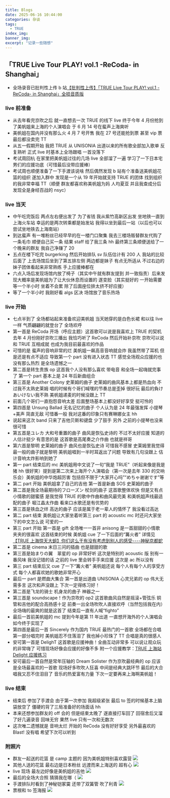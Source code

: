 ```yaml
---
title: Blogs
date: 2025-06-16 10:44:00
categories: 杂谈
tags:
  - TRUE
index_img:
banner_img:
excerpt: "记录一些随想"
---
```


## 「TRUE Live Tour PLAY! vol.1 -ReCoda- in Shanghai」

- 全场录音已批判性上传 b 站[【批判性上传】「TRUE Live Tour PLAY! vol.1 -ReCoda- in Shanghai」全损音质版](https://www.bilibili.com/video/BV1v9MmzcEwq)

### live 前准备

- 从去年看完京吹之后 就一直想去一次 TRUE 的线下 live 终于今年 4 月份抢到了美帆姐来上海的个人演唱会 于 6 月 14 号在蜚声上海爽听
- 美帆姐在国内并没有那么火 4 月 7 号开售 我在 27 号还能抢到票 甚至 vip 票最后都没卖完 TT
- 从五一假期开始 我把 TRUE 从 UNISONIA 出道以来的所有歌全部加入歌单 反复熟听 正式 live 时基本上全场跟唱 一首没落下
- 考试周回杭 在家里把美帆姐过往的几场 live 全部溜了一遍 学习了一下日本宅男们的应援功底（可惜最后没带应援棒）
- 考试周也顺便准备了一下手渡该说啥 然后偶然发现 b 站有个准备送美帆姐花篮的组织 遂加入群中 发现是一个从 19 年开始就支持 TRUE 的团体 找到组织的我非常幸福 TT（顺便 群友都喜欢称美帆姐为妈 人均夏亚 并且我查成分后发现全是身经百战的 nsyc）

### live 当天

- 中午吃完饭后 两点左右便出发了 为了省钱 我从紫竹高新区出发 坐地铁一直到上海火车站 幸运的是两次转乘都是始发站 我得以坐到最后一站（以后也可以尝试坐地铁去上海南站）
- 到达蜚声 有一堆粉丝已经早早的在一楼门口聚集 我去三楼场贩替群友代购了一条毛巾 顺便自己买一条 结果 staff 给了我三条 hh 最终第三条顺便送给了一个晚来的群友 我自己净赚了 20
- 五点在楼下吃完 burgerking 然后开始排队 sv 队伍估计有 200 人 我站的比较后面了 上去场馆后坐到了第五排左侧 两边都是妹子 有点无所适从 不过右边的妹子团体看起来非常熟练 手上应援棒都在
- 六点入场后发现场馆内放了椅子（其实中午就有群友提到 并一致指责）后来发现大概率是美帆姐为了让大伙休息而设置的 遂变脸（其实挺好的 一开始需要等一个半小时 坐着不会累 除了后面座位排太挤不好应援）
- 等了一个半小时 我刚好看 algs 区决 场馆放了音乐热场

### live 开始

- 七点半到了 全场都站起来准备欢迎美帆姐 当天她穿的是白色长裙 和以往 live 一样 气质翩翩的就登台了 全场欢呼
- 第一首是 ReCoda 开场（呼应主题）这首歌可以说是我喜欢上 TRUE 的契机 去年 4 月份刚好京吹三播出 我恰巧听了 ReCoda 然后开始补京吹 京吹可以说和 TRUE 互相成就 也成为我目前最喜欢的作品
- 可惜的是 蜚声的音响非常的烂 美帆姐一飙高音音响就会炸 我虽然带了耳机 但是还是有点不适应 导致第一个 part 没有进入状态 TT 感觉全场观众应援的也没有那么热烈 是全场遗憾之一
- 第二首是转生贵族 op 这首我个人没有那么喜欢 带电音 和全场一起嗨就完事了 第一个 part 基本上是 24 年后新曲组合
- 第三首是 Another Colony 史莱姆的曲子 史莱姆的曲风基本上都是热血向 不过我不太熟史莱姆 唱的时候有个哥们喊嘿的节奏总是歪掉 很好玩 最后的負けあいけない我不熟 美帆姐递麦的时候没跟上 TT
- 前面几个哥们一直抱怨音响太差 后面整场基本上都没好好享受 挺可怜的
- 第四首是 Unsung Ballad 无名记忆的曲子 个人认为是 24 年最强发挥 小提琴+美声 简直无敌 可惜番一般 我对这番的印象只有赛琳娜女主 hh
- 说起来这次 band 只来了吉他贝斯和键盘 少了鼓手 另外 之前的小提琴也没来 很可惜
- 第五首是ユレカ 大和号重置的曲子 曲风是恢弘史诗的 不过不太好应援 知道的人估计挺少 有意思的是 这首歌是高尾奏之介作曲 也就是祥哥
- 第六首是黎明 史莱姆的曲子 曲风也是恢弘史诗 可惜我不感冒 史莱姆里我觉得最一般的曲子就是黎明 美帆姐唱到一半时耳返出了问题 导致有几句没跟上 估计音响太炸影响到她了
- 第一 part 结束后的 mc 美帆姐用中文说了一句“我是 TRUE”（听起来像是我是猪 hh 很好笑）提到是第二次来上海开个人演唱会（第一次是去年 330 的交响乐会）美帆姐的中华炮超厉害 包括但不限于“大家开心吗”“めちゃ谢谢です”等
- 第二 part 开始 美帆姐拿了自己的吉他 第一首是新曲 SOS 史莱姆的曲子
- 第二首是我全场最期待的フローズン 杖剑的曲子 这首歌整体欢快 但是又有点小情歌的甜蜜感 是我觉得 TRUE 的歌中作曲和曲风最完美 和美帆姐声线最适配的曲子 堀江晶太作曲 看来口水歌还是有优势的
- 第三首是铁血之绊 高达的曲子 应该是属于老一辈人的情怀了 我没看过高达
- 第二 part 结束 美帆姐让大家坐着听第三 part 的 acoustic mc 时还问大家坐下的中文怎么说 可爱的一
- 第三 part 开始 第一首是 gift 全场唯一一首非 anisong 是一首甜甜的小情歌 夹夹的很喜欢 这首结束的时候 美帆姐 cue 了一下后面的“篝火者” 详情见[【TRUE 上海惊天大蛆】你们这么干有没有考虑到别人的感受----神秘京都蛇](https://www.bilibili.com/video/BV136MUzfE2B)
- 第二首是 cinema 末日三问的插曲 也是甜甜的歌
- 第三首是始まりの翼　翠星的 op 非常好听 这次是特别的 acoustic 版 别有一番风味 我没记错的话 之前的 live 里会转手手来应援 这次是 ac 所以没有
- 第三 part 结束后又 cue 了一下“篝火者” 美帆姐还说 每个人有每个人的享受方式 每个人都喜欢她的歌她非常开心
- 最后一 part 是燃曲大集合 第一首是出道曲 UNISONIA 心灵兄弟的 op 伟大无需多言 这次和声没跟上 下次一定得练习好！
- 第二首是飞龙的骑士 机身龙的曲子 神器之一
- 第三首是 soundscape！作为京吹的 op2 这首歌曲风自然是摇滚+管弦乐 铜管和吉他的配合高扬感十足 前奏一出全场吹吹人直接欢呼（当然包括我在内）全场嗨的最爽的就是这首了 结束后一直有人喊“fighto”
- 最后一首前美帆姐的 mc 提到今年是第 11 年出道 一直想开海外的个人演唱会 如今终于实现了
- 第四首是最后一首 Sincerely 作为国内 TRUE 最热门的一首歌 全场都在合唱 第一部分唱完时 美帆姐忍不住落泪了 我也掉小珍珠了 TT 合唱是真的很感人
- 安可第一首是 DelighT 这首歌是应援神曲！全曲互动非常多 可以说让观众玩的非常嗨了 可惜现场好像会应援的好像不多 附一个应援教学：[TRUE 上海站 Delight 应援练习](https://www.bilibili.com/video/BV16R7wzNEGh)
- 安可最后一首自然是常年压轴的 Dream Solister 作为京吹最经典的 op 应该 是全场最喜欢的一首歌 现场好多吹吹人狂喜 中间是经典大跳环节 最后的大合唱我又忍不住泪目了 音乐的热爱富有力量 下次一定要再来上海啊美帆姐！

### live 结束

- 结束后 参加了手渡会 由于第一次参加 我超级紧张 最后 to 签的时候基本上脑袋放空了 僵硬的背了三局准备好的场面话 hh
- 本来还想参加群友的 off 会的 但是结束太晚了 遂直接打车回了 回宿舍后又溜了好几遍录音 回味无穷 果然 live 只有一次和无数次
- 这次唯二遗憾就是 音响太烂 开始的 ReCoda 没有好好享受 另外最喜欢的 Blast! 没有唱 希望下次可以听到

### 附照片

- 群友一起送的花篮 是 camp 主题的 因为美帆姐特别喜欢露营
  ![](https://image.blog.nwdnysl.site/7108cd2064d7dae560b94a3b77eff53-1ed892750f55baf733d4c5872c3ca26e.jpg)
- 其他人送的花篮 最右边是日本粉丝 远渡而来上海送的 超有心
  ![](https://image.blog.nwdnysl.site/2e675bddf5211c82171966465ecf5d4-e7ab57439b1f20090f24be711e55b3f4.jpg)
- live 现场 最左边好像是美帆姐的吉他
  ![](https://image.blog.nwdnysl.site/206ccadd7f72fdc92f88ddb4ef4c211-f00ddd9f98e9ea0f57f486d2ce6bd5f9.jpg)
- 最后的全场大合照 猜猜我在哪（
  ![](https://image.blog.nwdnysl.site/a97d1c73c85307310297c795b565602-c0790c5f7402b7e3264a0223a5ee6e2b.jpg)
- 手渡排队时看到了神秘铠冢霙 还带了双簧管 吹了利青
  ![](https://image.blog.nwdnysl.site/f8dc2133e4c114f269f60f756c7d345-a766f30b4d47403f255ba17ab6968742.jpg)
- 票根和 to 签海报
  ![](https://image.blog.nwdnysl.site/2955f2b48984bd16e6ee639a4c0c8ff-af0b22e907ee1cb3cb7de01836ae9fdf.jpg)
